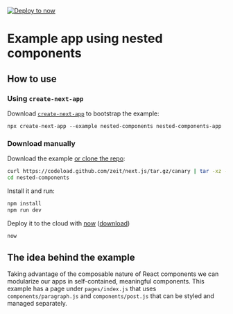 [![Deploy to now](https://deploy.now.sh/static/button.svg)](https://deploy.now.sh/?repo=https://github.com/zeit/next.js/tree/master/examples/nested-components)

# Example app using nested components

## How to use

### Using `create-next-app`

Download [`create-next-app`](https://github.com/segmentio/create-next-app) to bootstrap the example:

```
npx create-next-app --example nested-components nested-components-app
```

### Download manually

Download the example [or clone the repo](https://github.com/zeit/next.js):

```bash
curl https://codeload.github.com/zeit/next.js/tar.gz/canary | tar -xz --strip=2 next.js-canary/examples/nested-components
cd nested-components
```

Install it and run:

```bash
npm install
npm run dev
```

Deploy it to the cloud with [now](https://zeit.co/now) ([download](https://zeit.co/download))

```bash
now
```

## The idea behind the example

Taking advantage of the composable nature of React components we can modularize our apps in self-contained, meaningful components. This example has a page under `pages/index.js` that uses `components/paragraph.js` and `components/post.js` that can be styled and managed separately.
